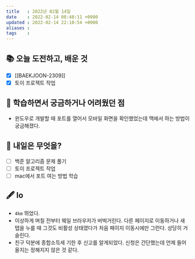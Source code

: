```yaml
---
title   : 2022년 02월 14일 
date    : 2022-02-14 08:48:11 +0900
updated : 2022-02-14 22:10:54 +0900
aliases : 
tags    : 
---
```

## 📚 오늘 도전하고, 배운 것
- [x] [[BAEKJOON-2309]]
- [x] 토이 프로젝트 작업 

## 🤔 학습하면서 궁금하거나 어려웠던 점 
- 윈도우로 개발할 때 포트를 열어서 모바일 화면을 확인했었는데 맥에서 하는 방법이 궁금해졌다.  

## 🌅 내일은 무엇을?
- [ ] 백준 알고리즘 문제 풀기
- [ ] 토이 프로젝트 작업 
- [ ] mac에서 포트 여는 방법 학습 
			
## 🖋 lo
- `4km` 뛰었다. 
- 이상하게 며칠 전부터 웨일 브라우저가 버벅거린다. 다른 페이지로 이동하거나 새 탭을 누를 때 그것도 비활성 상태였다가 처음 페이지 이동시에만 그런다. 상당히 거슬린다.
- 친구 덕분에 종합소득세 기한 후 신고를 알게되었다. 신청은 간단했는데 언제 들어올지는 정해지지 않은 것 같다.  	
